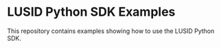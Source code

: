 # LUSID Python SDK Examples

This repository contains examples showing how to use the LUSID Python SDK.
